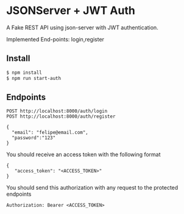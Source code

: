 # JSONServer + JWT Auth

A Fake REST API using json-server with JWT authentication. 

Implemented End-points: login,register

## Install

```bash
$ npm install
$ npm run start-auth
```

## Endpoints
```
POST http://localhost:8000/auth/login
POST http://localhost:8000/auth/register
```
```
{
  "email": "felipe@email.com",
  "password":"123"
}
```

You should receive an access token with the following format 

```
{
   "access_token": "<ACCESS_TOKEN>"
}
```


You should send this authorization with any request to the protected endpoints

```
Authorization: Bearer <ACCESS_TOKEN>
```



